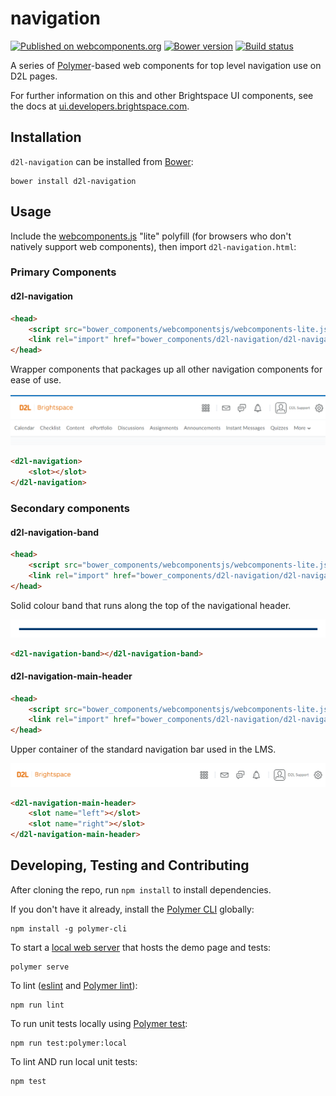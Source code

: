 # navigation
[![Published on webcomponents.org](https://img.shields.io/badge/webcomponents.org-published-blue.svg)](https://www.webcomponents.org/element/BrightspaceUI/navigation)
[![Bower version][bower-image]][bower-url]
[![Build status][ci-image]][ci-url]

A series of [Polymer](https://www.polymer-project.org/1.0/)-based web components for top level navigation use on D2L pages.

For further information on this and other Brightspace UI components, see the docs at [ui.developers.brightspace.com](http://ui.developers.brightspace.com/).

## Installation

`d2l-navigation` can be installed from [Bower][bower-url]:
```shell
bower install d2l-navigation
```

## Usage

Include the [webcomponents.js](http://webcomponents.org/polyfills/) "lite" polyfill (for browsers who don't natively support web components), then import `d2l-navigation.html`:

### Primary Components

#### d2l-navigation

```html
<head>
	<script src="bower_components/webcomponentsjs/webcomponents-lite.js"></script>
	<link rel="import" href="bower_components/d2l-navigation/d2l-navigation.html">
</head>
```

Wrapper components that packages up all other navigation components for ease of use.

![screenshot of navigation](/screenshots/navigation.png?raw=true)

<!---
```
<custom-element-demo>
  <template>
    <script src="../webcomponentsjs/webcomponents-lite.js"></script>
    <link rel="import" href="../d2l-typography/d2l-typography.html">
	<link rel="import" href="../d2l-colors/d2l-colors.html">
    <link rel="import" href="d2l-navigation.html">
    <custom-style include="d2l-typography">
      <style is="custom-style" include="d2l-typography"></style>
    </custom-style>
    <style>
      html {
        font-size: 20px;
        font-family: 'Lato', 'Lucida Sans Unicode', 'Lucida Grande', sans-serif;
      }
    </style>
    <next-code-block></next-code-block>
  </template>
</custom-element-demo>
```
-->
```html
<d2l-navigation>
	<slot></slot>
</d2l-navigation>
```

### Secondary components

#### d2l-navigation-band

```html
<head>
	<script src="bower_components/webcomponentsjs/webcomponents-lite.js"></script>
	<link rel="import" href="bower_components/d2l-navigation/d2l-navigation-band.html">
</head>
```

Solid colour band that runs along the top of the navigational header.

![screenshot of navigation band](/screenshots/navigation-band.png?raw=true)

<!---
```
<custom-element-demo>
  <template>
    <script src="../webcomponentsjs/webcomponents-lite.js"></script>
	<link rel="import" href="../d2l-typography/d2l-typography.html">
	<link rel="import" href="../d2l-colors/d2l-colors.html">
	<link rel="import" href="d2l-navigation-band.html">
    <custom-style include="d2l-typography">
      <style is="custom-style" include="d2l-typography"></style>
    </custom-style>
    <style>
      html {
        font-size: 20px;
        font-family: 'Lato', 'Lucida Sans Unicode', 'Lucida Grande', sans-serif;
      }
    </style>
    <next-code-block></next-code-block>
  </template>
</custom-element-demo>
```
-->
```html
<d2l-navigation-band></d2l-navigation-band>
```

#### d2l-navigation-main-header

```html
<head>
	<script src="bower_components/webcomponentsjs/webcomponents-lite.js"></script>
	<link rel="import" href="bower_components/d2l-navigation/d2l-navigation-main-header.html">
</head>
```

Upper container of the standard navigation bar used in the LMS.

![screenshot of navigation main header](/screenshots/navigation-main-header.png?raw=true)

<!---
```
<custom-element-demo>
  <template>
    <script src="../webcomponentsjs/webcomponents-lite.js"></script>
	<link rel="import" href="../d2l-typography/d2l-typography.html">
	<link rel="import" href="../d2l-colors/d2l-colors.html">
	<link rel="import" href="d2l-navigation-main-header.html">
    <custom-style include="d2l-typography">
      <style is="custom-style" include="d2l-typography"></style>
    </custom-style>
    <style>
      html {
        font-size: 20px;
        font-family: 'Lato', 'Lucida Sans Unicode', 'Lucida Grande', sans-serif;
      }
    </style>
    <next-code-block></next-code-block>
  </template>
</custom-element-demo>
```
-->
```html
<d2l-navigation-main-header>
	<slot name="left"></slot>
	<slot name="right"></slot>
</d2l-navigation-main-header>
```

## Developing, Testing and Contributing

After cloning the repo, run `npm install` to install dependencies.

If you don't have it already, install the [Polymer CLI](https://www.polymer-project.org/3.0/docs/tools/polymer-cli) globally:

```shell
npm install -g polymer-cli
```

To start a [local web server](https://www.polymer-project.org/3.0/docs/tools/polymer-cli-commands#serve) that hosts the demo page and tests:

```shell
polymer serve
```

To lint ([eslint](http://eslint.org/) and [Polymer lint](https://www.polymer-project.org/3.0/docs/tools/polymer-cli-commands#lint)):

```shell
npm run lint
```

To run unit tests locally using [Polymer test](https://www.polymer-project.org/3.0/docs/tools/polymer-cli-commands#tests):

```shell
npm run test:polymer:local
```

To lint AND run local unit tests:

```shell
npm test
```

[bower-url]: http://bower.io/search/?q=d2l-navigation
[bower-image]: https://badge.fury.io/bo/d2l-navigation.svg
[ci-url]: https://travis-ci.org/BrightspaceUI/navigation
[ci-image]: https://travis-ci.org/BrightspaceUI/navigation.svg?branch=master
